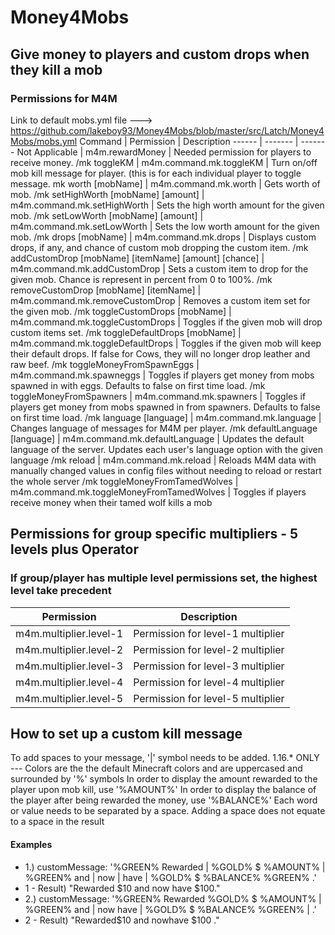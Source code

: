 # Money4Mobs
## Give money to players and custom drops when they kill a mob
### Permissions for M4M
Link to default mobs.yml file ---> https://github.com/lakeboy93/Money4Mobs/blob/master/src/Latch/Money4Mobs/mobs.yml
Command | Permission | Description
------ | ------- | -------
Not Applicable | m4m.rewardMoney | Needed permission for players to receive money.
/mk toggleKM | m4m.command.mk.toggleKM | Turn on/off mob kill message for player. (this is for each individual player to toggle message.
mk worth [mobName] | m4m.command.mk.worth | Gets worth of mob.
/mk setHighWorth [mobName] [amount] | m4m.command.mk.setHighWorth | Sets the high worth amount for the given mob.
/mk setLowWorth [mobName] [amount] | m4m.command.mk.setLowWorth | Sets the low worth amount for the given mob.
/mk drops [mobName] | m4m.command.mk.drops | Displays custom drops, if any, and chance of custom mob dropping the custom item.
/mk addCustomDrop [mobName] [itemName] [amount] [chance] | m4m.command.mk.addCustomDrop | Sets a custom item to drop for the given mob. Chance is represent in percent from 0 to 100%.
/mk removeCustomDrop [mobName] [itemName] | m4m.command.mk.removeCustomDrop | Removes a custom item set for the given mob.
/mk toggleCustomDrops [mobName] | m4m.command.mk.toggleCustomDrops | Toggles if the given mob will drop custom items set.
/mk toggleDefaultDrops [mobName] | m4m.command.mk.toggleDefaultDrops | Toggles if the given mob will keep their default drops. If false for Cows, they will no longer drop leather and raw beef.
/mk toggleMoneyFromSpawnEggs | m4m.command.mk.spawneggs | Toggles if players get money from mobs spawned in with eggs. Defaults to false on first time load.
/mk toggleMoneyFromSpawners | m4m.command.mk.spawners | Toggles if players get money from mobs spawned in from spawners. Defaults to false on first time load.
/mk language [language] | m4m.command.mk.language | Changes language of messages for M4M per player.
/mk defaultLanguage [language] | m4m.command.mk.defaultLanguage | Updates the default language of the server. Updates each user's language option with the given language
/mk reload | m4m.command.mk.reload | Reloads M4M data with manually changed values in config files without needing to reload or restart the whole server
/mk toggleMoneyFromTamedWolves | m4m.command.mk.toggleMoneyFromTamedWolves | Toggles if players receive money when their tamed wolf kills a mob

## Permissions for group specific multipliers - 5 levels plus Operator
### If group/player has multiple level permissions set, the highest level take precedent
Permission | Description
------------ | ------------
m4m.multiplier.level-1 | Permission for level-1 multiplier
m4m.multiplier.level-2 | Permission for level-2 multiplier
m4m.multiplier.level-3 | Permission for level-3 multiplier
m4m.multiplier.level-4 | Permission for level-4 multiplier
m4m.multiplier.level-5 | Permission for level-5 multiplier

## How to set up a custom kill message
To add spaces to your message, '|' symbol needs to be added. 
1.16.* ONLY --- Colors are the the default Minecraft colors and are uppercased and surrounded by '%' symbols
In order to display the amount rewarded to the player upon mob kill, use '%AMOUNT%'
In order to display the balance of the player after being rewarded the money, use '%BALANCE%'
Each word or value needs to be separated by a space. Adding a space does not equate to a space in the result
#### Examples
* 1.) customMessage: '%GREEN% Rewarded | %GOLD% $ %AMOUNT% | %GREEN% and | now | have | %GOLD% $ %BALANCE% %GREEN% .'
 * 1 - Result) "Rewarded $10 and now have $100."
* 2.) customMessage: '%GREEN% Rewarded %GOLD% $ %AMOUNT% | %GREEN% and | now have | %GOLD% $ %BALANCE% %GREEN% | .'
 * 2 - Result) "Rewarded$10 and nowhave $100 ."
 
